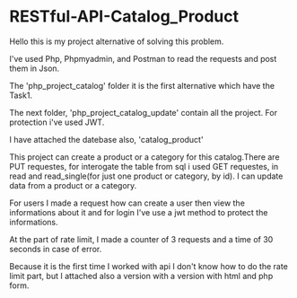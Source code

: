 # RESTful-API-Catalog_Product

Hello this is my project alternative of solving this problem.

I've used Php, Phpmyadmin, and Postman to read the requests and post them in Json.

The 'php_project_catalog' folder it is the first alternative which have the Task1.

The next folder, 'php_project_catalog_update' contain all the project.
For protection i've used JWT.

I have attached the datebase also, 'catalog_product'

This project can create a product or a category for this catalog.There are PUT requestes,
for interogate the table from sql i used GET requestes, in read and read_single(for just one product or category, by id).
I can update data from a product or a category.

For users I made a request how can create a user then view the informations about it and for login I've use a jwt method to protect the informations. 

At the part of rate limit, I made a counter of 3 requests and a time of 30 seconds in case of error.

Because it is the first time I worked with api I don't know how to do the rate limit part, but I attached also a version with a version with html and php form.
